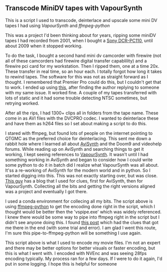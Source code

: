
## Transcode MiniDV tapes with VapourSynth ##

This is a script I used to transcode, deinterlace and upscale some mini DV tapes I had using *VapourSynth* and *ffmpeg-python*


This was a project I'd been thinking about for years, ripping some miniDV tapes I had recorded from 2001, when I bought a [Sony DCR-PC110](https://www.videomaker.com/article/c5/8210-sony-digital-camcorder-review-dcr-pc110-mini-dv), until about 2009 when it stopped working.

To do the task, I bought a second hand mini dv camcorder with firewire (not all of these camcorders had firewire digital transfer capablility) and a firewire pci card for my workstation.  Then I ripped them, one at a time 20x.  These transfer in real time, so an hour each.  I totally forgot how long it takes to rewind tapes.  The software for this was not as straight forward as I thought.  I remembered that Premier Pro could do this, but I couldn't get that to work.  I ended up using [this](http://www.scenalyzer.com/), after finding the author replying to someone with my same issue.  It worked fine.  A couple of my tapes transferred with lots of static and it had some trouble detecting NTSC sometimes, but retrying worked.

After all the rips, I had 1300+ clips all in folders from the tape name.  These come in as AVI files with the DVCPRO codec.  I wanted to deinterlace these and have them as h264 files so I set about making a script to do this.

I stared with ffmpeg, but found lots of people on the internet pointing to QTGMC as the preferred choice for deinterlacing.  This sent me down a rabbit hole where I learned all about [AviSynth](http://avisynth.nl/index.php/Main_Page) and the Doom9 and videohelp forums.  While reading up on AviSynth and searching things to get it working, I kept seeing references to [VapourSynth](https://www.vapoursynth.com/).  It wasn't until I had something working in AviSynth and began to consider how I could write some python to do it in batch did I realize what VapourSynth was all about.  It'ss a re-working of AviSynth for the modern world and in python.  So I started digging into this.  This was not exactly starting over, but was close.  [This guy](https://macilatthefront.blogspot.com/2018/12/using-vapoursynth-for-qtgmc-round-one.html) has a blog that I used for clues, first for AviSynth, then for VapourSynth.  Collecting all the bits and getting the right versions aligned was a project and eventually I got there.

I used a conda environment for collecing all my bits.  The script above is using [ffmpeg-python](https://github.com/kkroening/ffmpeg-python) to get the encoding done right in the script, which I thought would be better then the 'vspipe.exe' which was widely referenced.  I knew there would be some way to pipe into ffmpeg right in the script but I didn't see anyone doing this.  I found [this post](https://forum.videohelp.com/threads/392480-Easy-way-to-encode-vpy-scripts#post2544851) which had the clues that got me there in the end (with some trial and error).  I am glad I went this route, I'm sure this pipe-to-ffmpeg-python will be something I use again.

This script above is what I used to encode my movie files.  I'm not an expert and there may be better options for better visuals or faster encoding, but this is what I went with.  I encoded with NVEnc and was seeing 28fps encoding typically.  My process ran for a few days.  If I were to do it again, I'd put in some logging.  I hope this is helpful for someone
